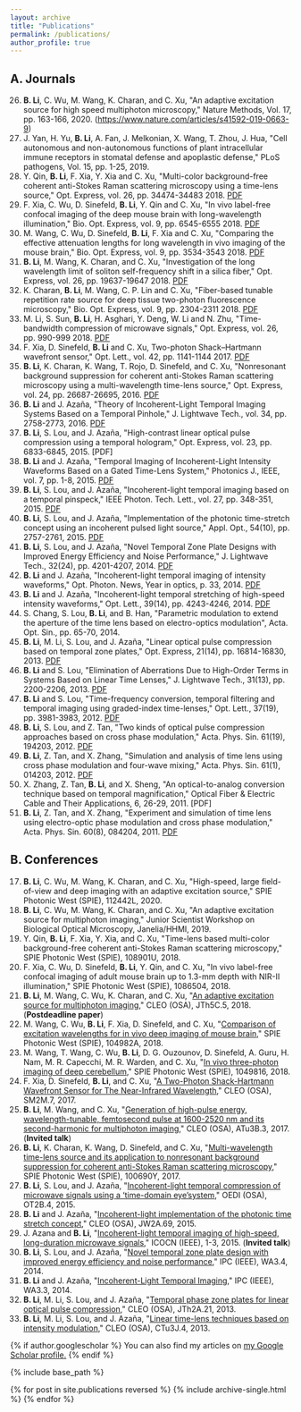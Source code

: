 ```yaml
---
layout: archive
title: "Publications"
permalink: /publications/
author_profile: true
---
```


A. Journals
------
26. **B. Li**, C. Wu, M. Wang, K. Charan, and C. Xu, "An adaptive excitation source for high speed multiphoton microscopy," Nature Methods, Vol. 17, pp. 163-166, 2020. (https://www.nature.com/articles/s41592-019-0663-9)
25. J. Yan, H. Yu, **B. Li**, A. Fan, J. Melkonian, X. Wang, T. Zhou, J. Hua, "Cell autonomous and non-autonomous functions of plant intracellular immune receptors in stomatal defense and apoplastic defense," PLoS pathogens, Vol. 15, pp. 1-25, 2019.
24. Y. Qin, **B. Li**, F. Xia, Y. Xia and C. Xu, "Multi-color background-free coherent anti-Stokes Raman scattering microscopy using a time-lens source," Opt. Express, vol. 26, pp. 34474-34483 2018. [PDF](http://bo-li-research.github.io/files/paper-2018-OE-3.pdf)
23. F. Xia, C. Wu, D. Sinefeld, **B. Li**, Y. Qin and C. Xu, "In vivo label-free confocal imaging of the deep mouse brain with long-wavelength illumination," Bio. Opt. Express, vol. 9, pp. 6545-6555 2018. [PDF](http://bo-li-research.github.io/files/paper-2018-BOE-3.pdf)
22. M. Wang, C. Wu, D. Sinefeld, **B. Li**, F. Xia and C. Xu, "Comparing the effective attenuation lengths for long wavelength in vivo imaging of the mouse brain," Bio. Opt. Express, vol. 9, pp. 3534-3543 2018. [PDF](http://bo-li-research.github.io/files/paper-2018-BOE-2.pdf)
21. **B. Li**, M. Wang, K. Charan, and C. Xu, "Investigation of the long wavelength limit of soliton self-frequency shift in a silica fiber," Opt. Express, vol. 26, pp. 19637-19647 2018. [PDF](http://bo-li-research.github.io/files/paper-2018-OE-2.pdf)
20. K. Charan, **B. Li**, M. Wang, C. P. Lin and C. Xu, "Fiber-based tunable repetition rate source for deep tissue two-photon fluorescence microscopy," Bio. Opt. Express, vol. 9, pp. 2304-2311 2018. [PDF](http://bo-li-research.github.io/files/paper-2018-BOE-1.pdf)
19. M. Li, S. Sun, **B. Li**, H. Asghari, Y. Deng, W. Li and N. Zhu, "Time-bandwidth compression of microwave signals," Opt. Express, vol. 26, pp. 990-999 2018. [PDF](http://bo-li-research.github.io/files/paper-2018-OE-1.pdf)
18. F. Xia, D. Sinefeld, **B. Li** and C. Xu, Two-photon Shack–Hartmann wavefront sensor," Opt. Lett., vol. 42, pp. 1141-1144 2017. [PDF](http://bo-li-research.github.io/files/paper-2017-OL-1.pdf)
17. **B. Li**, K. Charan, K. Wang, T. Rojo, D. Sinefeld, and C. Xu, "Nonresonant background suppression for coherent anti-Stokes Raman scattering microscopy using a multi-wavelength time-lens source," Opt. Express, vol. 24, pp. 26687-26695, 2016. [PDF](http://bo-li-research.github.io/files/paper-2016-OE-1.pdf)
16. **B. Li** and J. Azaña, "Theory of Incoherent-Light Temporal Imaging Systems Based on a Temporal Pinhole," J. Lightwave Tech., vol. 34, pp. 2758-2773, 2016. [PDF](http://bo-li-research.github.io/files/paper-2016-JLT-1.pdf)
15. **B. Li**, S. Lou, and J. Azaña, "High-contrast linear optical pulse compression using a temporal hologram," Opt. Express, vol. 23, pp. 6833-6845, 2015. [PDF]
14. **B. Li** and J. Azaña, "Temporal Imaging of Incoherent-Light Intensity Waveforms Based on a Gated Time-Lens System," Photonics J., IEEE, vol. 7, pp. 1-8, 2015. [PDF](http://bo-li-research.github.io/files/paper-2015-PJ-1.pdf)
13. **B. Li**, S. Lou, and J. Azaña, "Incoherent-light temporal imaging based on a temporal pinspeck," IEEE Photon. Tech. Lett., vol. 27, pp. 348-351, 2015. [PDF](http://bo-li-research.github.io/files/paper-2015-PTL-1.pdf)
12. **B. Li**, S. Lou, and J. Azaña, "Implementation of the photonic time-stretch concept using an incoherent pulsed light source," Appl. Opt., 54(10), pp. 2757-2761, 2015. [PDF](http://bo-li-research.github.io/files/paper-2015-AO-1.pdf)
11. **B. Li**, S. Lou, and J. Azaña, "Novel Temporal Zone Plate Designs with Improved Energy Efficiency and Noise Performance," J. Lightwave Tech., 32(24), pp. 4201-4207, 2014. [PDF](http://bo-li-research.github.io/files/paper-2014-JLT-1.pdf)
10. **B. Li** and J. Azaña, "Incoherent-light temporal imaging of intensity waveforms," Opt. Photon. News, Year in optics, p. 33, 2014. [PDF](http://bo-li-research.github.io/files/paper-2014-OPN-1.pdf)
9. **B. Li** and J. Azaña, "Incoherent-light temporal stretching of high-speed intensity waveforms," Opt. Lett., 39(14), pp. 4243-4246, 2014. [PDF](http://bo-li-research.github.io/files/paper-2014-OL-1.pdf)
8. S. Chang, S. Lou, **B. Li**, and B. Han, "Parametric modulation to extend the aperture of the time lens based on electro-optics modulation", Acta. Opt. Sin., pp. 65-70, 2014.
7. **B. Li**, M. Li, S. Lou, and J. Azaña, "Linear optical pulse compression based on temporal zone plates," Opt. Express, 21(14), pp. 16814-16830, 2013. [PDF](http://bo-li-research.github.io/files/paper-2013-OE-1.pdf)
6. **B. Li** and S. Lou, "Elimination of Aberrations Due to High-Order Terms in Systems Based on Linear Time Lenses," J. Lightwave Tech., 31(13), pp. 2200-2206, 2013. [PDF](http://bo-li-research.github.io/files/paper-2013-JLT-1.pdf)
5. **B. Li** and S. Lou, "Time-frequency conversion, temporal filtering and temporal imaging using graded-index time-lenses," Opt. Lett., 37(19), pp. 3981-3983, 2012. [PDF](http://bo-li-research.github.io/files/paper-2012-OL-1.pdf)
4. **B. Li**, S. Lou, and Z. Tan, "Two kinds of optical pulse compression approaches based on cross phase modulation," Acta. Phys. Sin. 61(19), 194203, 2012. [PDF](http://bo-li-research.github.io/files/paper-2012-APS-2.pdf)
3. **B. Li**, Z. Tan, and X. Zhang, "Simulation and analysis of time lens using cross phase modulation and four-wave mixing," Acta. Phys. Sin. 61(1), 014203, 2012. [PDF](http://bo-li-research.github.io/files/paper-2012-APS-1.pdf)
2. X. Zhang, Z. Tan, **B. Li**, and X. Sheng, "An optical-to-analog conversion technique based on temporal magnification," Optical Fiber & Electric Cable and Their Applications, 6, 26-29, 2011. [PDF]
1. **B. Li**, Z. Tan, and X. Zhang, "Experiment and simulation of time lens using electro-optic phase modulation and cross phase modulation," Acta. Phys. Sin. 60(8), 084204, 2011. [PDF](http://bo-li-research.github.io/files/paper-2011-APS-1.pdf)

B. Conferences
------
17. **B. Li**, C. Wu, M. Wang, K. Charan, and C. Xu, "High-speed, large field-of-view and deep imaging with an adaptive excitation source," SPIE Photonic West (SPIE), 112442L, 2020.
16. **B. Li**, C. Wu, M. Wang, K. Charan, and C. Xu, "An adaptive excitation source for multiphoton imaging," Junior Scientist Workshop on Biological Optical Microscopy, Janelia/HHMI, 2019.
15. Y. Qin, **B. Li**, F. Xia, Y. Xia, and C. Xu, "Time-lens based multi-color background-free coherent anti-Stokes Raman scattering microscopy," SPIE Photonic West (SPIE), 108901U, 2018.
14. F. Xia, C. Wu, D. Sinefeld, **B. Li**, Y. Qin, and C. Xu, "In vivo label-free confocal imaging of adult mouse brain up to 1.3-mm depth with NIR-II illumination," SPIE Photonic West (SPIE), 1086504, 2018.
13. **B. Li**, M. Wang, C. Wu, K. Charan, and C. Xu, "[An adaptive excitation source for multiphoton imaging](http://bo-li-research.github.io/files/Conference-2018-CLEO_AT-2018-JTh5C.5.pdf)," CLEO (OSA), JTh5C.5, 2018. (**Postdeadline paper**)
12. M. Wang, C. Wu, **B. Li**, F. Xia, D. Sinefeld, and C. Xu, "[Comparison of excitation wavelengths for in vivo deep imaging of mouse brain](http://bo-li-research.github.io/files/Conference-2018-PhotonicWest-1049816.pdf)," SPIE Photonic West (SPIE), 104982A, 2018.
11. M. Wang, T. Wang, C. Wu, **B. Li**, D. G. Ouzounov, D. Sinefeld, A. Guru, H. Nam, M. R. Capecchi, M. R. Warden, and C. Xu, "[In vivo three-photon imaging of deep cerebellum](http://bo-li-research.github.io/files/Conference-2018-PhotonicWest-1049816.pdf)," SPIE Photonic West (SPIE), 1049816, 2018.
10. F. Xia, D. Sinefeld, **B. Li**, and C. Xu, "[A Two-Photon Shack-Hartmann Wavefront Sensor for The Near-Infrared Wavelength](http://bo-li-research.github.io/files/Conference-2017-CLEO_SI-2017-SM2M.7.pdf)," CLEO (OSA), SM2M.7, 2017.
9. **B. Li**, M. Wang, and C. Xu, "[Generation of high-pulse energy, wavelength-tunable, femtosecond pulse at 1600-2520 nm and its second-harmonic for multiphoton imaging](http://bo-li-research.github.io/files/Conference-2017-CLEO_AT-2017-ATu3B.3.pdf)," CLEO (OSA), ATu3B.3, 2017. (**Invited talk**)
8. **B. Li**, K. Charan, K. Wang, D. Sinefeld, and C. Xu, "[Multi-wavelength time-lens source and its application to nonresonant background suppression for coherent anti-Stokes Raman scattering microscopy](http://bo-li-research.github.io/files/Conference-2017-PhotonicWest-100690Y.pdf)," SPIE Photonic West (SPIE), 100690Y, 2017.
7. **B. Li**, S. Lou, and J. Azaña, "[Incoherent-light temporal compression of microwave signals using a ‘time-domain eye’system](http://bo-li-research.github.io/files/Conference-2015-OEDI-2015-OT2B.4.pdf)," OEDI (OSA), OT2B.4, 2015.
6. **B. Li** and J. Azaña, "[Incoherent-light implementation of the photonic time stretch concept](http://bo-li-research.github.io/files/Conference-2015-CLEO_AT-2015-JW2A.69.pdf)," CLEO (OSA), JW2A.69, 2015.
5. J. Azana and **B. Li**, "[Incoherent-light temporal imaging of high-speed, long-duration microwave signals](http://bo-li-research.github.io/files/Conference-2015-ICOCN-07203685.pdf)," ICOCN (IEEE), 1-3, 2015. (**Invited talk**)
4. **B. Li**, S. Lou, and J. Azaña, "[Novel temporal zone plate design with improved energy efficiency and noise performance](http://bo-li-research.github.io/files/Conference-2014-IPC-06995400.pdf)," IPC (IEEE), WA3.4, 2014.
3. **B. Li** and J. Azaña, "[Incoherent-Light Temporal Imaging](http://bo-li-research.github.io/files/Conference-2014-IPC-06995399.pdf)," IPC (IEEE), WA3.3, 2014.
2. **B. Li**, M. Li, S. Lou, and J. Azaña, "[Temporal phase zone plates for linear optical pulse compression](http://bo-li-research.github.io/files/Conference-2013-CLEO_QELS-2013-JTh2A.21.pdf)," CLEO (OSA), JTh2A.21, 2013.
1. **B. Li**, M. Li, S. Lou, and J. Azaña, "[Linear time-lens techniques based on intensity modulation](http://bo-li-research.github.io/files/Conference-2013-CLEO_SI-2013-CTu3J.4.pdf)," CLEO (OSA), CTu3J.4, 2013.


{% if author.googlescholar %}
  You can also find my articles on <u><a href="{{author.googlescholar}}">my Google Scholar profile</a>.</u>
{% endif %}

{% include base_path %}

{% for post in site.publications reversed %}
  {% include archive-single.html %}
{% endfor %}
